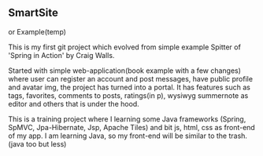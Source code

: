 ## SmartSite
or Example(temp)

This is my first git project which evolved from simple example Spitter of 'Spring in Action' by Craig Walls.

Started with simple web-application(book example with a few changes) where user can register an account and post messages,
have public profile and avatar img, the project has turned into a portal. It has features such as tags, favorites,
comments to posts, ratings(in p), wysiwyg summernote as editor and others that is under the hood.

This is a training project where I learning some Java frameworks (Spring, SpMVC, Jpa-Hibernate, Jsp, Apache Tiles) 
and bit js, html, css as front-end of my app. I am learning Java, so my front-end will be similar to the trash. (java too but less) 
